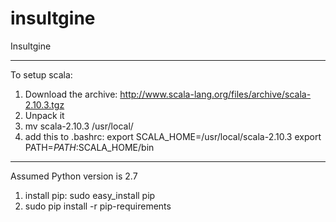 insultgine
==========

Insultgine

----

To setup scala:
1. Download the archive: http://www.scala-lang.org/files/archive/scala-2.10.3.tgz
2. Unpack it
3. mv scala-2.10.3 /usr/local/
4. add this to .bashrc:
     export SCALA_HOME=/usr/local/scala-2.10.3
     export PATH=$PATH:$SCALA_HOME/bin

----
Assumed Python version is 2.7

1. install pip: sudo easy_install pip
2. sudo pip install -r pip-requirements
